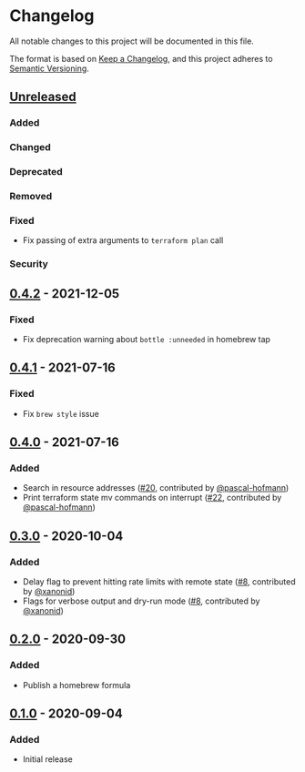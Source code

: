 # Changelog
All notable changes to this project will be documented in this file.

The format is based on [Keep a Changelog](https://keepachangelog.com/en/1.0.0/),
and this project adheres to [Semantic Versioning](https://semver.org/spec/v2.0.0.html).

## [Unreleased]
### Added
### Changed
### Deprecated
### Removed
### Fixed
- Fix passing of extra arguments to `terraform plan` call
### Security


## [0.4.2] - 2021-12-05
### Fixed
- Fix deprecation warning about `bottle :unneeded` in homebrew tap

## [0.4.1] - 2021-07-16
### Fixed
- Fix `brew style` issue

## [0.4.0] - 2021-07-16
### Added
- Search in resource addresses ([#20](https://github.com/mbode/terraform-state-mover/pull/20), contributed by [@pascal-hofmann](https://github.com/pascal-hofmann))
- Print terraform state mv commands on interrupt ([#22](https://github.com/mbode/terraform-state-mover/pull/22), contributed by [@pascal-hofmann](https://github.com/pascal-hofmann))

## [0.3.0] - 2020-10-04
### Added
- Delay flag to prevent hitting rate limits with remote state ([#8](https://github.com/mbode/terraform-state-mover/pull/8), contributed by [@xanonid](https://github.com/xanonid))
- Flags for verbose output and dry-run mode ([#8](https://github.com/mbode/terraform-state-mover/pull/8), contributed by [@xanonid](https://github.com/xanonid))

## [0.2.0] - 2020-09-30
### Added
- Publish a homebrew formula

## [0.1.0] - 2020-09-04
### Added
- Initial release

[Unreleased]: https://github.com/mbode/terraform-state-mover/compare/0.4.2...HEAD
[0.4.2]: https://github.com/mbode/terraform-state-mover/compare/0.4.1...0.4.2
[0.4.1]: https://github.com/mbode/terraform-state-mover/compare/0.4.0...0.4.1
[0.4.0]: https://github.com/mbode/terraform-state-mover/compare/0.3.0...0.4.0
[0.3.0]: https://github.com/mbode/terraform-state-mover/compare/0.2.0...0.3.0
[0.2.0]: https://github.com/mbode/terraform-state-mover/compare/0.1.0...0.2.0
[0.1.0]: https://github.com/mbode/terraform-state-mover/releases/tag/0.1.0
